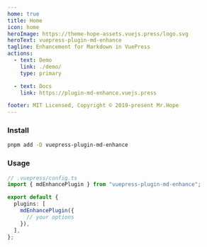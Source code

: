 ```yaml
---
home: true
title: Home
icon: home
heroImage: https://theme-hope-assets.vuejs.press/logo.svg
heroText: vuepress-plugin-md-enhance
tagline: Enhancement for Markdown in VuePress
actions:
  - text: Demo
    link: ./demo/
    type: primary

  - text: Docs
    link: https://plugin-md-enhance.vuejs.press

footer: MIT Licensed, Copyright © 2019-present Mr.Hope
---
```


### Install

```bash
pnpm add -D vuepress-plugin-md-enhance
```

### Usage

```ts
// .vuepress/config.ts
import { mdEnhancePlugin } from "vuepress-plugin-md-enhance";

export default {
  plugins: [
    mdEnhancePlugin({
      // your options
    }),
  ],
};
```
